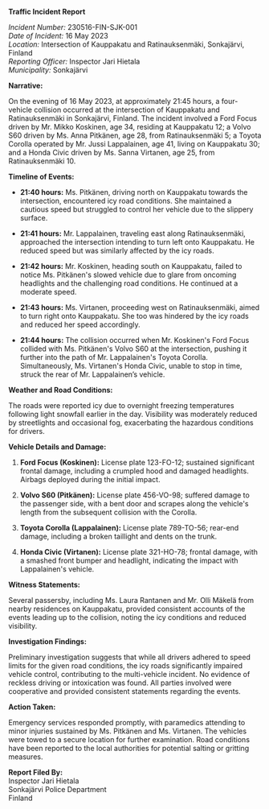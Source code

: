 **Traffic Incident Report**

*Incident Number:* 230516-FIN-SJK-001  
*Date of Incident:* 16 May 2023  
*Location:* Intersection of Kauppakatu and Ratinauksenmäki, Sonkajärvi, Finland  
*Reporting Officer:* Inspector Jari Hietala  
*Municipality:* Sonkajärvi  

**Narrative:**

On the evening of 16 May 2023, at approximately 21:45 hours, a four-vehicle collision occurred at the intersection of Kauppakatu and Ratinauksenmäki in Sonkajärvi, Finland. The incident involved a Ford Focus driven by Mr. Mikko Koskinen, age 34, residing at Kauppakatu 12; a Volvo S60 driven by Ms. Anna Pitkänen, age 28, from Ratinauksenmäki 5; a Toyota Corolla operated by Mr. Jussi Lappalainen, age 41, living on Kauppakatu 30; and a Honda Civic driven by Ms. Sanna Virtanen, age 25, from Ratinauksenmäki 10.

**Timeline of Events:**

- **21:40 hours:** Ms. Pitkänen, driving north on Kauppakatu towards the intersection, encountered icy road conditions. She maintained a cautious speed but struggled to control her vehicle due to the slippery surface.
  
- **21:41 hours:** Mr. Lappalainen, traveling east along Ratinauksenmäki, approached the intersection intending to turn left onto Kauppakatu. He reduced speed but was similarly affected by the icy roads.

- **21:42 hours:** Mr. Koskinen, heading south on Kauppakatu, failed to notice Ms. Pitkänen's slowed vehicle due to glare from oncoming headlights and the challenging road conditions. He continued at a moderate speed.

- **21:43 hours:** Ms. Virtanen, proceeding west on Ratinauksenmäki, aimed to turn right onto Kauppakatu. She too was hindered by the icy roads and reduced her speed accordingly.

- **21:44 hours:** The collision occurred when Mr. Koskinen's Ford Focus collided with Ms. Pitkänen's Volvo S60 at the intersection, pushing it further into the path of Mr. Lappalainen's Toyota Corolla. Simultaneously, Ms. Virtanen's Honda Civic, unable to stop in time, struck the rear of Mr. Lappalainen’s vehicle.

**Weather and Road Conditions:**

The roads were reported icy due to overnight freezing temperatures following light snowfall earlier in the day. Visibility was moderately reduced by streetlights and occasional fog, exacerbating the hazardous conditions for drivers.

**Vehicle Details and Damage:**

1. **Ford Focus (Koskinen):** License plate 123-FO-12; sustained significant frontal damage, including a crumpled hood and damaged headlights. Airbags deployed during the initial impact.
   
2. **Volvo S60 (Pitkänen):** License plate 456-VO-98; suffered damage to the passenger side, with a bent door and scrapes along the vehicle's length from the subsequent collision with the Corolla.

3. **Toyota Corolla (Lappalainen):** License plate 789-TO-56; rear-end damage, including a broken taillight and dents on the trunk.

4. **Honda Civic (Virtanen):** License plate 321-HO-78; frontal damage, with a smashed front bumper and headlight, indicating the impact with Lappalainen's vehicle.

**Witness Statements:**

Several passersby, including Ms. Laura Rantanen and Mr. Olli Mäkelä from nearby residences on Kauppakatu, provided consistent accounts of the events leading up to the collision, noting the icy conditions and reduced visibility.

**Investigation Findings:**

Preliminary investigation suggests that while all drivers adhered to speed limits for the given road conditions, the icy roads significantly impaired vehicle control, contributing to the multi-vehicle incident. No evidence of reckless driving or intoxication was found. All parties involved were cooperative and provided consistent statements regarding the events.

**Action Taken:**

Emergency services responded promptly, with paramedics attending to minor injuries sustained by Ms. Pitkänen and Ms. Virtanen. The vehicles were towed to a secure location for further examination. Road conditions have been reported to the local authorities for potential salting or gritting measures.

**Report Filed By:**  
Inspector Jari Hietala  
Sonkajärvi Police Department  
Finland